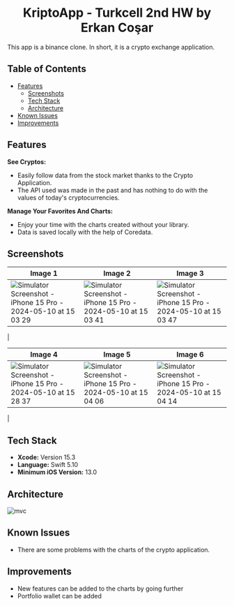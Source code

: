 <div align="center">
  <h1>KriptoApp - Turkcell 2nd HW by Erkan Coşar</h1>
</div>

This app is a binance clone. In short, it is a crypto exchange application.

## Table of Contents
- [Features](#features)
  - [Screenshots](#screenshots)
  - [Tech Stack](#tech-stack)
  - [Architecture](#architecture)
- [Known Issues](#known-issues)
- [Improvements](#Improvements)

## Features

 **See Cryptos:**
- Easily follow data from the stock market thanks to the Crypto Application.
- The API used was made in the past and has nothing to do with the values ​​of today's cryptocurrencies.
  
 **Manage Your Favorites And Charts:**
- Enjoy your time with the charts created without your library.
- Data is saved locally with the help of Coredata.


 ## Screenshots

| Image 1                | Image 2                | Image 3                |
|------------------------|------------------------|------------------------|
| ![Simulator Screenshot - iPhone 15 Pro - 2024-05-10 at 15 03 29](https://github.com/user-attachments/assets/67d80056-fbda-4e16-b1ea-8f75dc248c5d) | ![Simulator Screenshot - iPhone 15 Pro - 2024-05-10 at 15 03 41](https://github.com/user-attachments/assets/21215429-d9c8-46dc-9972-18a33462d998)| ![Simulator Screenshot - iPhone 15 Pro - 2024-05-10 at 15 03 47](https://github.com/user-attachments/assets/bc4b8dde-29c4-43d7-9be5-790f51bba75f)
 |

| Image 4                | Image 5                | Image 6                |
|------------------------|------------------------|------------------------|
| ![Simulator Screenshot - iPhone 15 Pro - 2024-05-10 at 15 28 37](https://github.com/user-attachments/assets/dfc4bf0f-7201-4b9b-bcc8-c544194bec59) | ![Simulator Screenshot - iPhone 15 Pro - 2024-05-10 at 15 04 06](https://github.com/user-attachments/assets/0bcc926a-c5f1-4207-b46c-0db0b56f154c)| ![Simulator Screenshot - iPhone 15 Pro - 2024-05-10 at 15 04 14](https://github.com/user-attachments/assets/7995c4a6-0e93-4231-842c-2e20198acaf7)
 |


## Tech Stack

- **Xcode:** Version 15.3
- **Language:** Swift 5.10
- **Minimum iOS Version:** 13.0

## Architecture
![mvc](https://github.com/Skywalkerkan/MovieApp/assets/117943189/ca2f4b32-45fc-4eeb-aa54-d72951b7eecf)

## Known Issues
- There are some problems with the charts of the crypto application.

## Improvements
- New features can be added to the charts by going further
- Portfolio wallet can be added
